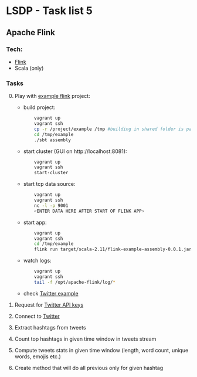 # LSDP - Task list 5

## Apache Flink
### Tech:

* [Flink](https://flink.apache.org/)
* Scala (only)

### Tasks

0. Play with [example flink](https://ci.apache.org/projects/flink/flink-docs-release-1.6/quickstart/setup_quickstart.html) project:
	
	* build project:
        ```bash
            vagrant up
            vagrant ssh
            cp -r /project/example /tmp #building in shared folder is painfully slow
            cd /tmp/example
            ./sbt assembly
        ```
	* start cluster (GUI on http://localhost:8081):
        ```bash
            vagrant up
            vagrant ssh
            start-cluster
        ```
	* start tcp data source:
        ```bash
            vagrant up
            vagrant ssh
           	nc -l -p 9001
           	<ENTER DATA HERE AFTER START OF FLINK APP>
        ```
	* start app:
        ```bash
            vagrant up
            vagrant ssh
           	cd /tmp/example
           	flink run target/scala-2.11/flink-example-assembly-0.0.1.jar --port 9001
        ```
	* watch logs:
        ```bash
            vagrant up
            vagrant ssh
           	tail -f /opt/apache-flink/log/*
        ```

    * check [Twitter example](https://github.com/apache/flink/blob/master/flink-examples/flink-examples-streaming/src/main/scala/org/apache/flink/streaming/scala/examples/twitter/TwitterExample.scala)



1. Request for [Twitter API keys](https://developer.twitter.com/en/docs/basics/authentication/guides/access-tokens.html)

2. Connect to [Twitter](https://ci.apache.org/projects/flink/flink-docs-stable/dev/connectors/twitter.html)

3. Extract hashtags from tweets

4. Count top hashtags in given time window in tweets stream

5. Compute tweets stats in given time window (length, word count, unique words, emojis etc.)

6. Create method that will do all previous only for given hashtag